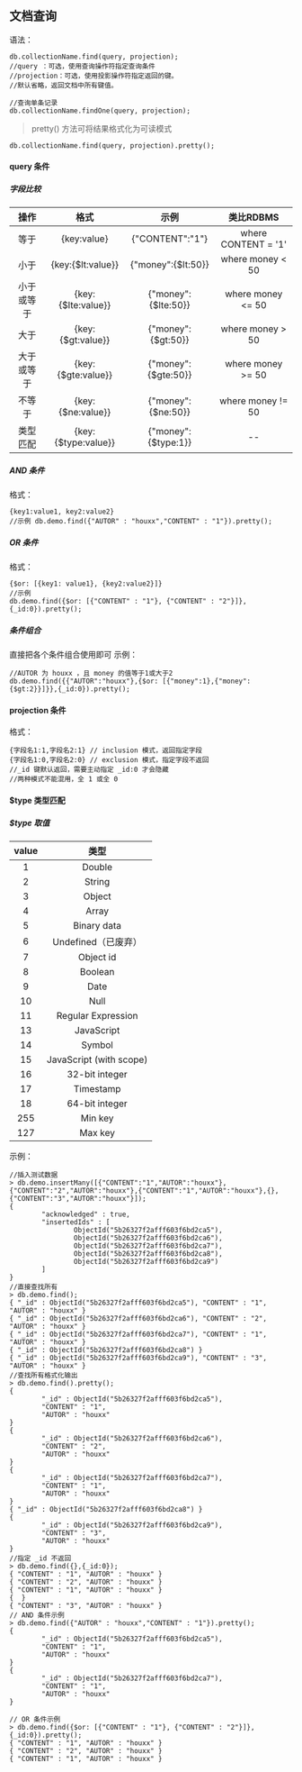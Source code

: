 ## 文档查询
语法：
```
db.collectionName.find(query, projection);
//query ：可选，使用查询操作符指定查询条件
//projection：可选，使用投影操作符指定返回的键。
//默认省略，返回文档中所有键值。

//查询单条记录
db.collectionName.findOne(query, projection);
```

> pretty() 方法可将结果格式化为可读模式

```
db.collectionName.find(query, projection).pretty();
```
#### query 条件
##### 字段比较
|操作|格式|示例|类比RDBMS|
|:----:|:----:|:----:|:---:|
|等于|{key:value}|{"CONTENT":"1"}|where CONTENT = '1'|
|小于|{key:{$lt:value}}|{"money":{$lt:50}}|where money < 50|
|小于或等于|{key:{$lte:value}}|{"money":{$lte:50}}|where money <= 50|
|大于|{key:{$gt:value}}|{"money":{$gt:50}}|where money > 50|
|大于或等于|{key:{$gte:value}}   |{"money":{$gte:50}}|where money >= 50|
|不等于|{key:{$ne:value}}|{"money":{$ne:50}}|where money != 50|
|类型匹配|{key:{$type:value}}|{"money":{$type:1}}|--|


##### AND 条件
格式：
```
{key1:value1, key2:value2}
//示例 db.demo.find({"AUTOR" : "houxx","CONTENT" : "1"}).pretty();
```

##### OR 条件
格式：
```
{$or: [{key1: value1}, {key2:value2}]}
//示例 
db.demo.find({$or: [{"CONTENT" : "1"}, {"CONTENT" : "2"}]},{_id:0}).pretty();
```

##### 条件组合
直接把各个条件组合使用即可
示例：
```
//AUTOR 为 houxx ，且 money 的值等于1或大于2
db.demo.find({{"AUTOR":"houxx"},{$or: [{"money":1},{"money":{$gt:2}}]}},{_id:0}).pretty();
```

#### projection 条件
格式：
```
{字段名1:1,字段名2:1} // inclusion 模式，返回指定字段
{字段名1:0,字段名2:0} // exclusion 模式，指定字段不返回
//_id 键默认返回，需要主动指定 _id:0 才会隐藏
//两种模式不能混用，全 1 或全 0
```

#### $type 类型匹配
##### $type 取值
|value|类型|
|:----:|:----:|
|1|Double|
|2|String|
|3|Object|
|4|Array|
|5|Binary data|
|6|Undefined（已废弃）|
|7|Object id|
|8|Boolean|
|9|Date|
|10|Null|
|11|Regular Expression|
|13|JavaScript|
|14|Symbol|
|15|JavaScript (with scope)|
|16|32-bit integer|
|17|Timestamp|
|18|64-bit integer|
|255|Min key|
|127|Max key|

示例：
```
//插入测试数据
> db.demo.insertMany([{"CONTENT":"1","AUTOR":"houxx"},{"CONTENT":"2","AUTOR":"houxx"},{"CONTENT":"1","AUTOR":"houxx"},{},{"CONTENT":"3","AUTOR":"houxx"}]);
{
        "acknowledged" : true,
        "insertedIds" : [
                ObjectId("5b26327f2afff603f6bd2ca5"),
                ObjectId("5b26327f2afff603f6bd2ca6"),
                ObjectId("5b26327f2afff603f6bd2ca7"),
                ObjectId("5b26327f2afff603f6bd2ca8"),
                ObjectId("5b26327f2afff603f6bd2ca9")
        ]
}
//直接查找所有
> db.demo.find();
{ "_id" : ObjectId("5b26327f2afff603f6bd2ca5"), "CONTENT" : "1", "AUTOR" : "houxx" }
{ "_id" : ObjectId("5b26327f2afff603f6bd2ca6"), "CONTENT" : "2", "AUTOR" : "houxx" }
{ "_id" : ObjectId("5b26327f2afff603f6bd2ca7"), "CONTENT" : "1", "AUTOR" : "houxx" }
{ "_id" : ObjectId("5b26327f2afff603f6bd2ca8") }
{ "_id" : ObjectId("5b26327f2afff603f6bd2ca9"), "CONTENT" : "3", "AUTOR" : "houxx" }
//查找所有格式化输出
> db.demo.find().pretty();
{
        "_id" : ObjectId("5b26327f2afff603f6bd2ca5"),
        "CONTENT" : "1",
        "AUTOR" : "houxx"
}
{
        "_id" : ObjectId("5b26327f2afff603f6bd2ca6"),
        "CONTENT" : "2",
        "AUTOR" : "houxx"
}
{
        "_id" : ObjectId("5b26327f2afff603f6bd2ca7"),
        "CONTENT" : "1",
        "AUTOR" : "houxx"
}
{ "_id" : ObjectId("5b26327f2afff603f6bd2ca8") }
{
        "_id" : ObjectId("5b26327f2afff603f6bd2ca9"),
        "CONTENT" : "3",
        "AUTOR" : "houxx"
}
//指定 _id 不返回
> db.demo.find({},{_id:0});
{ "CONTENT" : "1", "AUTOR" : "houxx" }
{ "CONTENT" : "2", "AUTOR" : "houxx" }
{ "CONTENT" : "1", "AUTOR" : "houxx" }
{  }
{ "CONTENT" : "3", "AUTOR" : "houxx" }
// AND 条件示例
> db.demo.find({"AUTOR" : "houxx","CONTENT" : "1"}).pretty();
{
        "_id" : ObjectId("5b26327f2afff603f6bd2ca5"),
        "CONTENT" : "1",
        "AUTOR" : "houxx"
}
{
        "_id" : ObjectId("5b26327f2afff603f6bd2ca7"),
        "CONTENT" : "1",
        "AUTOR" : "houxx"
}

// OR 条件示例
> db.demo.find({$or: [{"CONTENT" : "1"}, {"CONTENT" : "2"}]},{_id:0}).pretty();
{ "CONTENT" : "1", "AUTOR" : "houxx" }
{ "CONTENT" : "2", "AUTOR" : "houxx" }
{ "CONTENT" : "1", "AUTOR" : "houxx" }

```